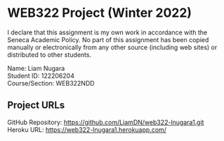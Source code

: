 # WEB322 Project (Winter 2022)
I declare that this assignment is my own work in accordance with the Seneca Academic Policy. No part of this assignment has been copied manually or electronically from any other source (including web sites) or distributed to other students.

Name: Liam Nugara<br/>
Student ID: 122206204<br/>
Course/Section: WEB322NDD

## Project URLs
GitHub Repository: https://github.com/LiamDN/web322-lnugara1.git<br/>
Heroku URL: https://web322-lnugara1.herokuapp.com/